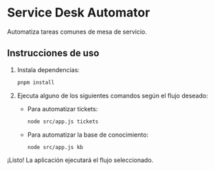 # Service Desk Automator

Automatiza tareas comunes de mesa de servicio.

## Instrucciones de uso

1. Instala dependencias:
   ```bash
   pnpm install
   ```

2. Ejecuta alguno de los siguientes comandos según el flujo deseado:

   - Para automatizar tickets:
     ```bash
     node src/app.js tickets
     ```

   - Para automatizar la base de conocimiento:
     ```bash
     node src/app.js kb
     ```

¡Listo! La aplicación ejecutará el flujo seleccionado.

